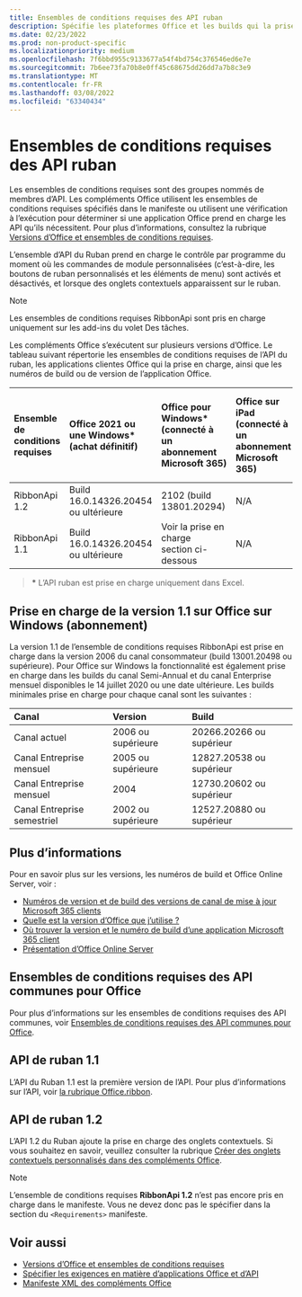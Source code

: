 ```yaml
---
title: Ensembles de conditions requises des API ruban
description: Spécifie les plateformes Office et les builds qui la prise en charge des API du ruban dynamique.
ms.date: 02/23/2022
ms.prod: non-product-specific
ms.localizationpriority: medium
ms.openlocfilehash: 7f6bbd955c9133677a54f4bd754c376546ed6e7e
ms.sourcegitcommit: 7b6ee73fa70b8e0ff45c68675dd26dd7a7b8c3e9
ms.translationtype: MT
ms.contentlocale: fr-FR
ms.lasthandoff: 03/08/2022
ms.locfileid: "63340434"
---
```

# <a name="ribbon-api-requirement-sets"></a>Ensembles de conditions requises des API ruban

Les ensembles de conditions requises sont des groupes nommés de membres d’API. Les compléments Office utilisent les ensembles de conditions requises spécifiés dans le manifeste ou utilisent une vérification à l’exécution pour déterminer si une application Office prend en charge les API qu’ils nécessitent. Pour plus d’informations, consultez la rubrique [Versions d’Office et ensembles de conditions requises](../../develop/office-versions-and-requirement-sets.md).

L’ensemble d’API du Ruban prend en charge le contrôle par programme du moment où les commandes de module personnalisées (c’est-à-dire, les boutons de ruban personnalisés et les éléments de menu) sont activés et désactivés, et lorsque des onglets contextuels apparaissent sur le ruban.

> [!NOTE]
> Les ensembles de conditions requises RibbonApi sont pris en charge uniquement sur les add-ins du volet Des tâches.

Les compléments Office s’exécutent sur plusieurs versions d’Office. Le tableau suivant répertorie les ensembles de conditions requises de l’API du ruban, les applications clientes Office qui la prise en charge, ainsi que les numéros de build ou de version de l’application Office.

|  Ensemble de conditions requises  | Office 2021 ou une Windows\*<br>(achat définitif) | Office pour Windows\*<br>(connecté à un abonnement Microsoft 365) |  Office sur iPad<br>(connecté à un abonnement Microsoft 365)  |  Office sur Mac\*<br>(les deux abonnements<br> et achat Office sur Mac 2019 et ultérieur)   | Office sur le web\*  |  Office Online Server  |
|:-----|:-----|:-----|:-----|:-----|:-----|:-----|
| RibbonApi 1.2  | Build 16.0.14326.20454 ou ultérieure | 2102 (build 13801.20294) | N/A | Non prise en charge | Mai 2021 | N/A|
| RibbonApi 1.1  | Build 16.0.14326.20454 ou ultérieure | Voir la prise en charge<br>section ci-dessous | N/A | 16.38 | Novembre 2020 | N/A|

> **&#42;** L’API ruban est prise en charge uniquement dans Excel.

## <a name="support-for-version-11-on-office-on-windows-subscription"></a>Prise en charge de la version 1.1 sur Office sur Windows (abonnement)

La version 1.1 de l’ensemble de conditions requises RibbonApi est prise en charge dans la version 2006 du canal consommateur (build 13001.20498 ou supérieure). Pour Office sur Windows la fonctionnalité est également prise en charge dans les builds du canal Semi-Annual et du canal Enterprise mensuel disponibles le 14 juillet 2020 ou une date ultérieure. Les builds minimales prise en charge pour chaque canal sont les suivantes :  

|Canal | Version | Build|
|:-----|:-----|:-----|
|Canal actuel | 2006 ou supérieure | 20266.20266 ou supérieur|
|Canal Entreprise mensuel | 2005 ou supérieure | 12827.20538 ou supérieur|
|Canal Entreprise mensuel | 2004 | 12730.20602 ou supérieur|
|Canal Entreprise semestriel | 2002 ou supérieure | 12527.20880 ou supérieur|

## <a name="more-information"></a>Plus d’informations

Pour en savoir plus sur les versions, les numéros de build et Office Online Server, voir :

- [Numéros de version et de build des versions de canal de mise à jour Microsoft 365 clients](/officeupdates/update-history-microsoft365-apps-by-date)
- [Quelle est la version d’Office que j’utilise ?](https://support.microsoft.com/office/932788b8-a3ce-44bf-bb09-e334518b8b19)
- [Où trouver la version et le numéro de build d’une application Microsoft 365 client](/officeupdates/update-history-microsoft365-apps-by-date)
- [Présentation d’Office Online Server](/officeonlineserver/office-online-server-overview)

## <a name="office-common-api-requirement-sets"></a>Ensembles de conditions requises des API communes pour Office

Pour plus d’informations sur les ensembles de conditions requises des API communes, voir [Ensembles de conditions requises des API communes pour Office](office-add-in-requirement-sets.md).

## <a name="ribbon-api-11"></a>API de ruban 1.1

L’API du Ruban 1.1 est la première version de l’API. Pour plus d’informations sur l’API, voir [la rubrique Office.ribbon](/javascript/api/office/office.ribbon).

## <a name="ribbon-api-12"></a>API de ruban 1.2

L’API 1.2 du Ruban ajoute la prise en charge des onglets contextuels. Si vous souhaitez en savoir, veuillez consulter la rubrique [Créer des onglets contextuels personnalisés dans des compléments Office](../../design/contextual-tabs.md).

> [!NOTE]
> L’ensemble de conditions requises **RibbonApi 1.2** n’est pas encore pris en charge dans le manifeste. Vous ne devez donc pas le spécifier dans la section du `<Requirements>` manifeste.

## <a name="see-also"></a>Voir aussi

- [Versions d’Office et ensembles de conditions requises](../../develop/office-versions-and-requirement-sets.md)
- [Spécifier les exigences en matière d’applications Office et d’API](../../develop/specify-office-hosts-and-api-requirements.md)
- [Manifeste XML des compléments Office](../../develop/add-in-manifests.md)
